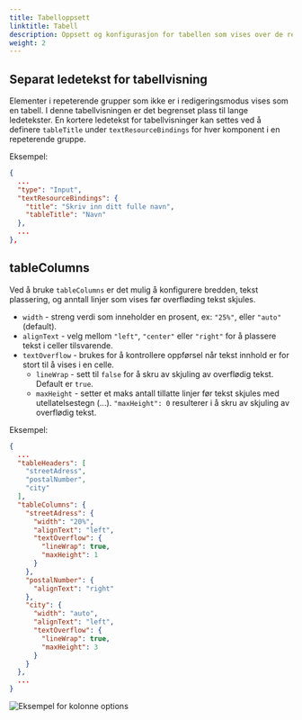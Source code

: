 ```yaml
---
title: Tabelloppsett
linktitle: Tabell
description: Oppsett og konfigurasjon for tabellen som vises over de repeterende gruppene
weight: 2
---
```


## Separat ledetekst for tabellvisning

Elementer i repeterende grupper som ikke er i redigeringsmodus vises som en tabell. I denne tabellvisningen er det begrenset plass til lange ledetekster. En kortere ledetekst for tabellvisninger kan settes ved å definere `tableTitle` under `textResourceBindings` for hver komponent i en repeterende gruppe.

Eksempel:

```json
{
  ...
  "type": "Input",
  "textResourceBindings": {
    "title": "Skriv inn ditt fulle navn",
    "tableTitle": "Navn"
  },
  ...
},
```

## tableColumns

Ved å bruke `tableColumns` er det mulig å konfigurere bredden, tekst plassering, og anntall linjer som vises før overfløding tekst skjules.

- `width` - streng verdi som inneholder en prosent, ex: `"25%"`, eller `"auto"` (default).
- `alignText` - velg mellom `"left"`, `"center"` eller `"right"` for å plassere tekst i celler tilsvarende.
- `textOverflow` - brukes for å kontrollere oppførsel når tekst innhold er for stort til å vises i en celle.
    - `lineWrap` - sett til `false` for å skru av skjuling av overflødig tekst. Default er `true`.
    - `maxHeight` - setter et maks antall tillatte linjer før tekst skjules med utellatelsestegn (...). `"maxHeight": 0` resulterer i å skru av skjuling av overflødig tekst.

Eksempel:

```json
{
  ...
  "tableHeaders": [
    "streetAdress",
    "postalNumber",
    "city"
  ],
  "tableColumns": {
    "streetAdress": {
      "width": "20%",
      "alignText": "left",
      "textOverflow": {
        "lineWrap": true, 
        "maxHeight": 1
      }
    },
    "postalNumber": {
      "alignText": "right"
    },
    "city": {
      "width": "auto",
      "alignText": "left",
      "textOverflow": {
        "lineWrap": true,
        "maxHeight": 3
      }
    }
  },
  ...
}
```

![Eksempel for kolonne options](../repeating/setup/table/column-options-example.png "Eksempel for kolonne options")
